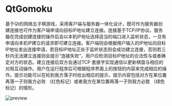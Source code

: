 # QtGomoku

基于Qt的网络五子棋游戏，采用客户端与服务器一体化设计，既可作为服务器创建连接也可作为客户端申请向目标IP地址建立连接。连接基于TCP/IP协议。服务器在完成创建连接的操作后会以本机IP地址选择适当的端口进入监听状态，一旦有申请向本机IP建立的请求即可建立连接。客户端则会根据用户输入的IP地址向目标IP地址发出连接申请，若目标IP地址正处于监听状态则会成功建立连接，否则若三秒内无法建立连接则会提示“连接失败“，用户应检测目标IP地址的合法性与或者确定对方的状态。建立连接后双方会通过TCP 套接字实现通信以更新棋盘与相应的对局互动操作。用户在运行程序后可根据程序界面上的按钮的内容来完成相应的操作。提示功能可以在轮到我方落子时给出相应的提示。提示内容包括对方在某位置再落一子则我方必败 （红色标记）或者我方在某位置再落一子则我方必胜 （绿色标记）的情形。

![preview](https://github.com/ZebornDuan/ComputerNetworks/tree/master/NetworkProgramming/chatting/server/download/3.png)
